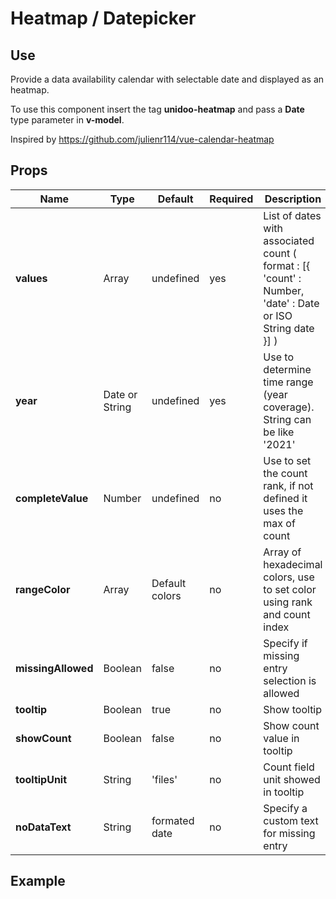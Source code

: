 # Heatmap / Datepicker

## Use 

Provide a data availability calendar with selectable date and displayed as an heatmap.

To use this component insert the tag **unidoo-heatmap** and pass a  **Date** type parameter in **v-model**.

Inspired by https://github.com/julienr114/vue-calendar-heatmap

## Props

| Name          | Type           | Default  | Required   | Description  |
| ------------- |----------------| --------- | ---------|--------------|
| **values**          | Array | undefined | yes | List of dates with associated count ( format : [{ 'count' : Number, 'date' : Date or ISO String date }] ) |
| **year**          | Date or String | undefined | yes | Use to determine time range (year coverage). String can be like '2021' |
| **completeValue**          | Number | undefined | no | Use to set the count rank, if not defined it uses the max of count |
| **rangeColor**          | Array | Default colors | no | Array of hexadecimal colors, use to set color using rank and count index |
| **missingAllowed**          | Boolean | false | no | Specify if missing entry selection is allowed |
| **tooltip**          | Boolean | true | no | Show tooltip |
| **showCount**          | Boolean | false | no | Show count value in tooltip |
| **tooltipUnit**          | String | 'files' | no | Count field unit showed in tooltip |
| **noDataText**          | String | formated date | no | Specify a custom text for missing entry |

## Example

<demo-heatmap />

